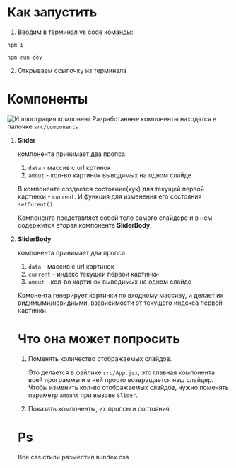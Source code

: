 # Как запустить
1. Вводим в терминал vs code команды:
```
npm i
```
```
npm run dev
```
2. Открываем ссылочку из терминала
# Компоненты
![Иллюстрация компонент](https://i.ibb.co/pypF9TX/components.jpg)
Разработанные компоненты находятся в папочке ```src/components```
1. **Slider**
   
   компонента принимает два пропса:
   1. ```data``` - массив с url кртинок
   2. ```amout``` - кол-во картинок выводимых на одном слайде
  
   В компоненте создается состояние(хук) для текущей первой картинки - ```сurrent```.
   И функция для изменения его состояния ```setCurent()```.
   
   Компонента представляет собой тело самого слайдере и в нем содержится вторая компонента **SliderBody**.
3. **SliderBody**

   компонента принимает два пропса:
   1. ```data``` - массив с url картинок
   2. ```current``` - индекс текущей первой картинки
   3. ```amout``` - кол-во картинок выводимых на одном слайде
  
   Комонента генерирует картинки по входному массиву, и делает их видимыми/невидиыми, взависимости от текущего индекса первой картинки.
   # Что она может попросить
   1. Поменять количество отображаемых слайдов.
  
      Это делается в файлике ```src/App.jsx```, это главная компонента всей программы и в ней просто возвращается наш слайдер. Чтобы изменить кол-во отображаемых слайдов, нужно поменять параметр ```amount``` при вызове ```Slider```.
   2. Показать компоненты, их пропсы и состояния.
   # Ps
   Все css стили разместил в index.css
